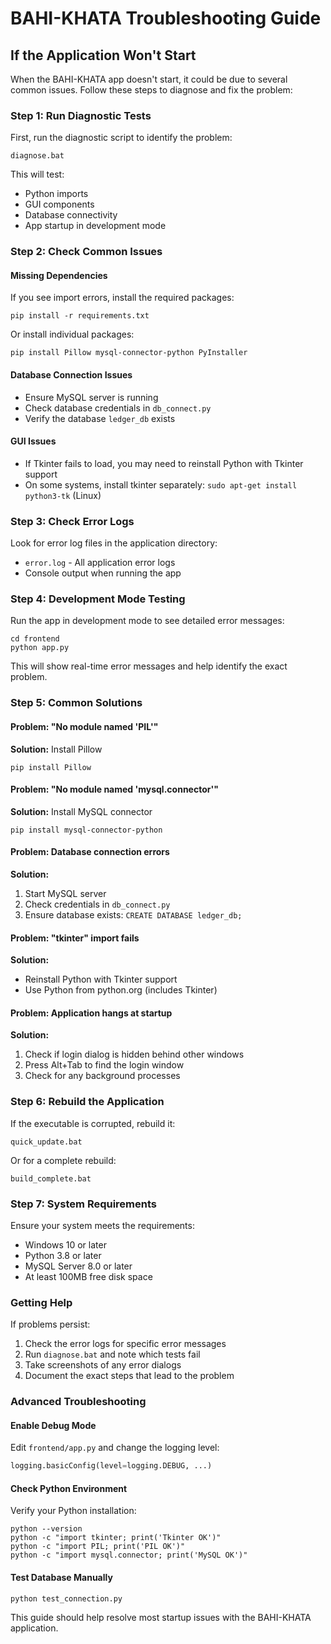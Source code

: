 # BAHI-KHATA Troubleshooting Guide

## If the Application Won't Start

When the BAHI-KHATA app doesn't start, it could be due to several common issues. Follow these steps to diagnose and fix the problem:

### Step 1: Run Diagnostic Tests

First, run the diagnostic script to identify the problem:

```batch
diagnose.bat
```

This will test:
- Python imports
- GUI components
- Database connectivity
- App startup in development mode

### Step 2: Check Common Issues

#### Missing Dependencies
If you see import errors, install the required packages:

```batch
pip install -r requirements.txt
```

Or install individual packages:
```batch
pip install Pillow mysql-connector-python PyInstaller
```

#### Database Connection Issues
- Ensure MySQL server is running
- Check database credentials in `db_connect.py`
- Verify the database `ledger_db` exists

#### GUI Issues
- If Tkinter fails to load, you may need to reinstall Python with Tkinter support
- On some systems, install tkinter separately: `sudo apt-get install python3-tk` (Linux)

### Step 3: Check Error Logs

Look for error log files in the application directory:
- `error.log` - All application error logs
- Console output when running the app

### Step 4: Development Mode Testing

Run the app in development mode to see detailed error messages:

```batch
cd frontend
python app.py
```

This will show real-time error messages and help identify the exact problem.

### Step 5: Common Solutions

#### Problem: "No module named 'PIL'"
**Solution:** Install Pillow
```batch
pip install Pillow
```

#### Problem: "No module named 'mysql.connector'"
**Solution:** Install MySQL connector
```batch
pip install mysql-connector-python
```

#### Problem: Database connection errors
**Solution:** 
1. Start MySQL server
2. Check credentials in `db_connect.py`
3. Ensure database exists: `CREATE DATABASE ledger_db;`

#### Problem: "tkinter" import fails
**Solution:** 
- Reinstall Python with Tkinter support
- Use Python from python.org (includes Tkinter)

#### Problem: Application hangs at startup
**Solution:**
1. Check if login dialog is hidden behind other windows
2. Press Alt+Tab to find the login window
3. Check for any background processes

### Step 6: Rebuild the Application

If the executable is corrupted, rebuild it:

```batch
quick_update.bat
```

Or for a complete rebuild:
```batch
build_complete.bat
```

### Step 7: System Requirements

Ensure your system meets the requirements:
- Windows 10 or later
- Python 3.8 or later
- MySQL Server 8.0 or later
- At least 100MB free disk space

### Getting Help

If problems persist:
1. Check the error logs for specific error messages
2. Run `diagnose.bat` and note which tests fail
3. Take screenshots of any error dialogs
4. Document the exact steps that lead to the problem

### Advanced Troubleshooting

#### Enable Debug Mode
Edit `frontend/app.py` and change the logging level:
```python
logging.basicConfig(level=logging.DEBUG, ...)
```

#### Check Python Environment
Verify your Python installation:
```batch
python --version
python -c "import tkinter; print('Tkinter OK')"
python -c "import PIL; print('PIL OK')"
python -c "import mysql.connector; print('MySQL OK')"
```

#### Test Database Manually
```batch
python test_connection.py
```

This guide should help resolve most startup issues with the BAHI-KHATA application.
